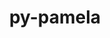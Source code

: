 ---
title: "py-pamela"
layout: cache
categories: [package, develop]
meta: {"versions": ["1.0.0"], "compilers": ["gcc@=11.1.0"], "oss": ["ubuntu20.04"], "platforms": ["linux"], "targets": ["ppc64le", "x86_64_v3"], "stacks": ["e4s", "e4s-power", "root"], "num_specs": 5, "num_specs_by_stack": {"e4s-power": 3, "root": 5, "e4s": 2}}
spec_details: [{"hash": "bhuwfrmh7qiaki7wgmn4gqdksjockjqy", "compiler": "gcc@=11.1.0", "versions": ["1.0.0"], "os": "ubuntu20.04", "platform": "linux", "target": "ppc64le", "variants": ["build_system=python_pip"], "stacks": ["e4s-power", "root"], "size": "-", "tarball": "https://binaries.spack.io/develop/build_cache/linux-ubuntu20.04-ppc64le/gcc-11.1.0/py-pamela-1.0.0/linux-ubuntu20.04-ppc64le-gcc-11.1.0-py-pamela-1.0.0-bhuwfrmh7qiaki7wgmn4gqdksjockjqy.spack"}, {"hash": "emctyutzynbv5pshhg6farnmyj4tjw7j", "compiler": "gcc@=11.1.0", "versions": ["1.0.0"], "os": "ubuntu20.04", "platform": "linux", "target": "ppc64le", "variants": ["build_system=python_pip"], "stacks": ["e4s-power", "root"], "size": "-", "tarball": "https://binaries.spack.io/develop/build_cache/linux-ubuntu20.04-ppc64le/gcc-11.1.0/py-pamela-1.0.0/linux-ubuntu20.04-ppc64le-gcc-11.1.0-py-pamela-1.0.0-emctyutzynbv5pshhg6farnmyj4tjw7j.spack"}, {"hash": "ybzhaehhks3fax4vkxabl3z3chtg35as", "compiler": "gcc@=11.1.0", "versions": ["1.0.0"], "os": "ubuntu20.04", "platform": "linux", "target": "ppc64le", "variants": ["build_system=python_pip"], "stacks": ["e4s-power", "root"], "size": "-", "tarball": "https://binaries.spack.io/develop/build_cache/linux-ubuntu20.04-ppc64le/gcc-11.1.0/py-pamela-1.0.0/linux-ubuntu20.04-ppc64le-gcc-11.1.0-py-pamela-1.0.0-ybzhaehhks3fax4vkxabl3z3chtg35as.spack"}, {"hash": "bjnpztbovywknroydj573lvrhnvpsdj7", "compiler": "gcc@=11.1.0", "versions": ["1.0.0"], "os": "ubuntu20.04", "platform": "linux", "target": "x86_64_v3", "variants": ["build_system=python_pip"], "stacks": ["e4s", "root"], "size": "-", "tarball": "https://binaries.spack.io/develop/build_cache/linux-ubuntu20.04-x86_64_v3/gcc-11.1.0/py-pamela-1.0.0/linux-ubuntu20.04-x86_64_v3-gcc-11.1.0-py-pamela-1.0.0-bjnpztbovywknroydj573lvrhnvpsdj7.spack"}, {"hash": "cymemgm3yihcl7oaczjf72kupyzww2i2", "compiler": "gcc@=11.1.0", "versions": ["1.0.0"], "os": "ubuntu20.04", "platform": "linux", "target": "x86_64_v3", "variants": ["build_system=python_pip"], "stacks": ["e4s", "root"], "size": "-", "tarball": "https://binaries.spack.io/develop/build_cache/linux-ubuntu20.04-x86_64_v3/gcc-11.1.0/py-pamela-1.0.0/linux-ubuntu20.04-x86_64_v3-gcc-11.1.0-py-pamela-1.0.0-cymemgm3yihcl7oaczjf72kupyzww2i2.spack"}]
---